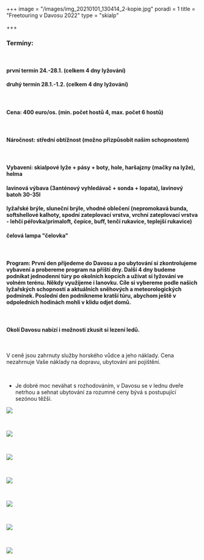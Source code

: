 +++
image = "/images/img_20210101_130414_2-kopie.jpg"
poradi = 1
title = "Freetouring v Davosu 2022"
type = "skialp"

+++
### **Termíny:**

 

#### první termín **24.-28.1.** (celkem 4 dny lyžování)

#### druhý termín **28.1.-1.2.** (celkem 4 dny lyžování)

 

#### **Cena:** 400 euro/os. (min. počet hostů 4, max. počet 6 hostů)

 

#### **Náročnost:** střední obtížnost (možno přizpůsobit našim schopnostem)

 

#### **Vybavení:** skialpové lyže + pásy + boty, hole, haršajzny (mačky na lyže), helma

#### lavinová výbava (3anténový vyhledávač + sonda + lopata), lavinový batoh 30-35l

#### lyžařské brýle, sluneční brýle, vhodné oblečení (nepromokavá bunda, softshellové kalhoty, spodní zateplovací vrstva, vrchní zateplovací vrstva - lehčí péřovka/primaloft, čepice, buff, tenčí rukavice, teplejší rukavice)

#### čelová lampa "čelovka"

 

#### **Program:** První den přijedeme do Davosu a po ubytování si zkontrolujeme vybavení a probereme program na příští dny. Další 4 dny budeme podnikat jednodenní túry po okolních kopcích a užívat si lyžování ve volném terénu. Někdy využijeme i lanovku. Cíle si vybereme podle našich lyžařských schopností a aktuálních sněhových a meteorologických podmínek. Poslední den podnikneme kratší túru, abychom ještě v odpoledních hodinách mohli v klidu odjet domů.

 

#### Okolí Davosu nabízí i možnosti zkusit si lezení ledů.

 

V ceně jsou zahrnuty služby horského vůdce a jeho náklady. Cena nezahrnuje Vaše náklady na dopravu, ubytování ani pojištění.

&nbsp;

* Je dobré moc neváhat s rozhodováním, v Davosu se v lednu dveře netrhou a sehnat ubytování za rozumné ceny bývá s postupující sezónou těžší.

![](/images/img_20210101_092142_0.jpg)

 

![](/images/img_20210101_142352_5.jpg)

 

![](/images/img_20210101_101508_8.jpg)

 

![](/images/img_20210101_121932_9.jpg)

 

![](/images/img_20210101_134121_8-4.jpg)

 

![](/images/img_20210101_133051_8.jpg)

 

![](/images/img_20210102_123552_2.jpg)